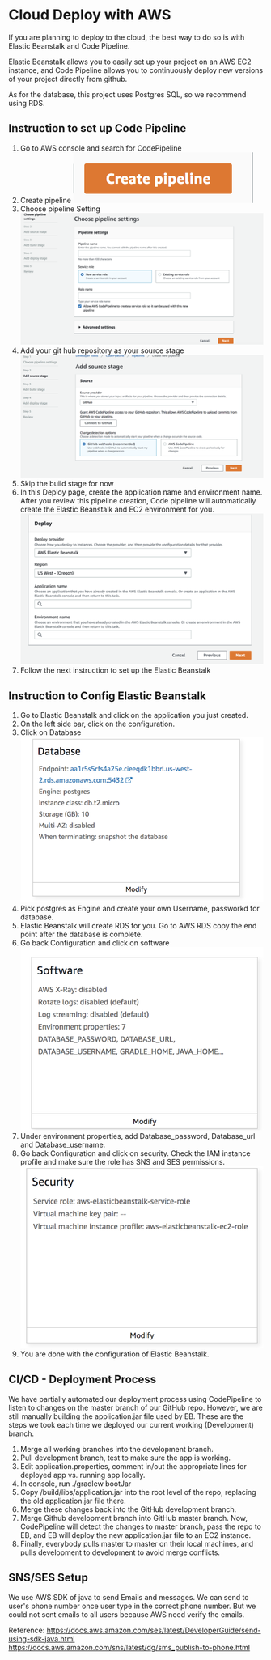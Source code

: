 # Cloud Deploy with AWS

If you are planning to deploy to the cloud, the best way to do so is with Elastic Beanstalk and Code Pipeline.

Elastic Beanstalk allows you to easily set up your project on an AWS EC2 instance, and Code Pipeline allows you to 
continuously deploy new versions of your project directly from github.  

As for the database, this project uses Postgres SQL, so we recommend using RDS.  

## Instruction to set up Code Pipeline
1. Go to AWS console and search for CodePipeline
2. Create pipeline ![create pipeline](../src/main/resources/static/images/create-pipeline.png)
3. Choose pipeline Setting ![choose pipeline setting](../src/main/resources/static/images/choose-pipeline-setting.png)
4. Add your git hub repository as your source stage ![source](../src/main/resources/static/images/source.png)
5. Skip the build stage for now
6. In this Deploy page, create the application name and environment name. After you review this pipeline creation, Code pipeline
 will automatically create the Elastic Beanstalk and EC2 environment for you. ![deploy](../src/main/resources/static/images/deploy.png)
7. Follow the next instruction to set up the Elastic Beanstalk

## Instruction to Config Elastic Beanstalk
1. Go to Elastic Beanstalk and click on the application you just created. 
2. On the left side bar, click on the configuration.
3. Click on Database ![database](../src/main/resources/static/images/database.png)
4. Pick postgres as Engine and create your own Username, passworkd for database. 
5. Elastic Beanstalk will create RDS for you. Go to AWS RDS copy the end point after the database is complete. 
6. Go back Configuration and click on software ![software](../src/main/resources/static/images/software.png)
7. Under environment properties, add Database_password, Database_url and Database_username.
8. Go back Configuration and click on security. Check the IAM instance profile and make sure the role has SNS and SES permissions.
![security](../src/main/resources/static/images/security.png)
9. You are done with the configuration of Elastic Beanstalk. 


## CI/CD - Deployment Process
We have partially automated our deployment process using CodePipeline to listen to changes on the master branch of our GitHub repo. However, we are still manually building the application.jar file used by EB. These are the steps we took each time we deployed our current working (Development) branch.
1. Merge all working branches into the development branch.
2. Pull development branch, test to make sure the app is working.
3. Edit application.properties, comment in/out the appropriate lines for deployed app vs. running app locally.
4. In console, run ./gradlew bootJar
5. Copy /build/libs/application.jar into the root level of the repo, replacing the old application.jar file there.
6. Merge these changes back into the GitHub development branch.
7. Merge Github development branch into GitHub master branch. Now, CodePipeline will detect the changes to master branch, pass the repo to EB, and EB will deploy the new application.jar file to an EC2 instance.
8. Finally, everybody pulls master to master on their local machines, and pulls development to development to avoid merge conflicts.


## SNS/SES Setup
We use AWS SDK of java to send Emails and messages. We can send to user's phone number once user type in the correct phone number.
But we could not sent emails to all users because AWS need verify the emails. 

Reference: https://docs.aws.amazon.com/ses/latest/DeveloperGuide/send-using-sdk-java.html
https://docs.aws.amazon.com/sns/latest/dg/sms_publish-to-phone.html



